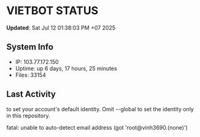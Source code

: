 # VIETBOT STATUS
**Updated**: Sat Jul 12 01:38:03 PM +07 2025

## System Info
- IP: 103.77.172.150
- Uptime: up 6 days, 17 hours, 25 minutes
- Files: 33154

## Last Activity

to set your account's default identity.
Omit --global to set the identity only in this repository.

fatal: unable to auto-detect email address (got 'root@vinh3690.(none)')

